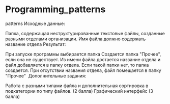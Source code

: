 # Programming_patterns
patterns
Исходные данные:

Папка, содержащая неструктурированные текстовые файлы, созданные разными отделами организации.
Имя файла должно содержать название отдела
Результат:

При запуске программы выбирается папка
Создается папка "Прочее", если она не существует.
Из имени файла достается название отдела и файл добавляется в папку отдела. Если такой папки нет, то папка создается.
При отсутствии названия отдела, файл помещается в папку "Прочее"
﻿﻿
Дополнительные задания:

Работа с разными типами файла и дополнительная сортировка в подкатегории по типу файлов. (2 балла)
Графический интерфейс (3 балла)
